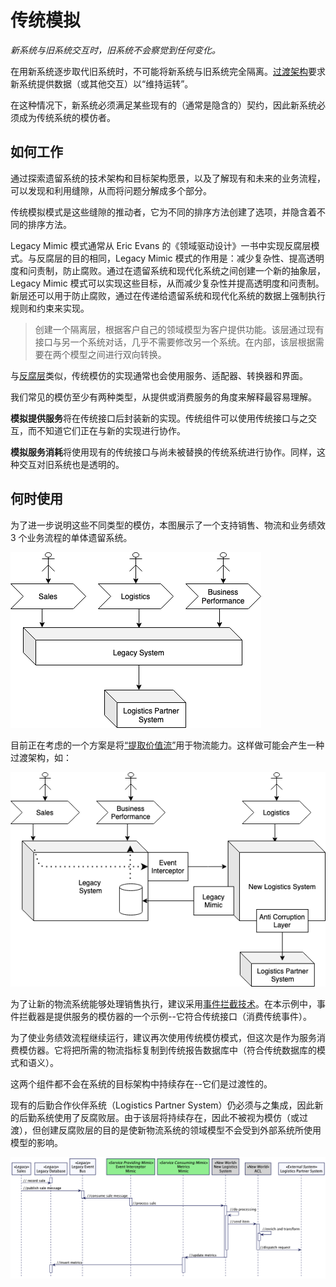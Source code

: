 # 传统模拟

*新系统与旧系统交互时，旧系统不会察觉到任何变化。*

在用新系统逐步取代旧系统时，不可能将新系统与旧系统完全隔离。[过渡架构](https://martinfowler.com/articles/patterns-legacy-displacement/transitional-architecture.html)要求新系统提供数据（或其他交互）以“维持运转”。

在这种情况下，新系统必须满足某些现有的（通常是隐含的）契约，因此新系统必须成为传统系统的模仿者。

## 如何工作

通过探索遗留系统的技术架构和目标架构愿景，以及了解现有和未来的业务流程，可以发现和利用缝隙，从而将问题分解成多个部分。

传统模拟模式是这些缝隙的推动者，它为不同的排序方法创建了选项，并隐含着不同的排序方法。

Legacy Mimic 模式通常从 Eric Evans 的《领域驱动设计》一书中实现反腐层模式。与反腐层的目的相同，Legacy Mimic 模式的作用是：减少复杂性、提高透明度和问责制，防止腐败。通过在遗留系统和现代化系统之间创建一个新的抽象层，Legacy Mimic 模式可以实现这些目标，从而减少复杂性并提高透明度和问责制。新层还可以用于防止腐败，通过在传递给遗留系统和现代化系统的数据上强制执行规则和约束来实现。

> 创建一个隔离层，根据客户自己的领域模型为客户提供功能。该层通过现有接口与另一个系统对话，几乎不需要修改另一个系统。在内部，该层根据需要在两个模型之间进行双向转换。

与[反腐层](https://martinfowler.com/bliki/DomainDrivenDesign.html)类似，传统模仿的实现通常也会使用服务、适配器、转换器和界面。

我们常见的模仿至少有两种类型，从提供或消费服务的角度来解释最容易理解。

**模拟提供服务**将在传统接口后封装新的实现。传统组件可以使用传统接口与之交互，而不知道它们正在与新的实现进行协作。

**模拟服务消耗**将使用现有的传统接口与尚未被替换的传统系统进行协作。同样，这种交互对旧系统也是透明的。

## 何时使用

为了进一步说明这些不同类型的模仿，本图展示了一个支持销售、物流和业务绩效 3 个业务流程的单体遗留系统。

![](./asserts/mimic-example1.png)

目前正在考虑的一个方案是将[“提取价值流”](extract-value-streams.md)用于物流能力。这样做可能会产生一种过渡架构，如：

![](./asserts/mimic-example2.png)

为了让新的物流系统能够处理销售执行，建议采用[事件拦截技术](event-interception.md)。在本示例中，事件拦截器是提供服务的模仿器的一个示例--它符合传统接口（消费传统事件）。

为了使业务绩效流程继续运行，建议再次使用传统模仿模式，但这次是作为服务消费模仿器。它将把所需的物流指标复制到传统报告数据库中（符合传统数据库的模式和语义）。

这两个组件都不会在系统的目标架构中持续存在--它们是过渡性的。

现有的后勤合作伙伴系统（Logistics Partner System）仍必须与之集成，因此新的后勤系统使用了反腐败层。由于该层将持续存在，因此不被视为模仿（或过渡），但创建反腐败层的目的是使新物流系统的领域模型不会受到外部系统所使用模型的影响。

![](./asserts/mimic-example3.png)

